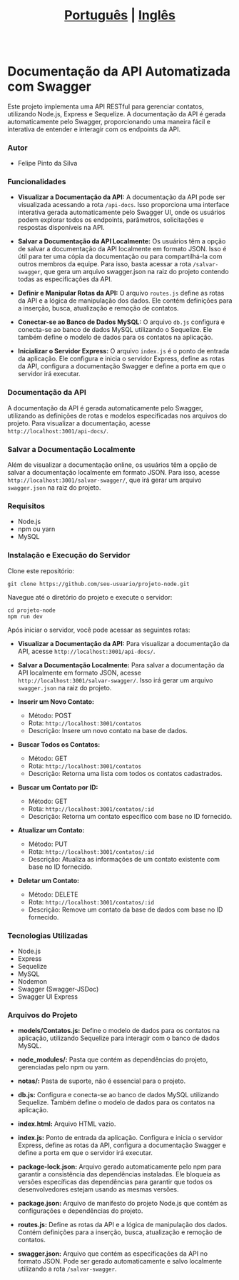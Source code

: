 # <div align="center"><a href="/README.md">Português</a> | <a href="/README_EN.md">Inglês</a></div>
<br><br>
# Documentação da API Automatizada com Swagger
Este projeto implementa uma API RESTful para gerenciar contatos, utilizando Node.js, Express e Sequelize. A documentação da API é gerada automaticamente pelo Swagger, proporcionando uma maneira fácil e interativa de entender e interagir com os endpoints da API.

### Autor
* Felipe Pinto da Silva

### Funcionalidades
* **Visualizar a Documentação da API:** A documentação da API pode ser visualizada acessando a rota `/api-docs`. Isso proporciona uma interface interativa gerada automaticamente pelo Swagger UI, onde os usuários podem explorar todos os endpoints, parâmetros, solicitações e respostas disponíveis na API.
  
* **Salvar a Documentação da API Localmente:** Os usuários têm a opção de salvar a documentação da API localmente em formato JSON. Isso é útil para ter uma cópia da documentação ou para compartilhá-la com outros membros da equipe. Para isso, basta acessar a rota `/salvar-swagger`, que gera um arquivo swagger.json na raiz do projeto contendo todas as especificações da API.
  
* **Definir e Manipular Rotas da API:** O arquivo `routes.js` define as rotas da API e a lógica de manipulação dos dados. Ele contém definições para a inserção, busca, atualização e remoção de contatos.
  
* **Conectar-se ao Banco de Dados MySQL:** O arquivo `db.js` configura e conecta-se ao banco de dados MySQL utilizando o Sequelize. Ele também define o modelo de dados para os contatos na aplicação.
  
* **Inicializar o Servidor Express:** O arquivo `index.js` é o ponto de entrada da aplicação. Ele configura e inicia o servidor Express, define as rotas da API, configura a documentação Swagger e define a porta em que o servidor irá executar.

### Documentação da API
A documentação da API é gerada automaticamente pelo Swagger, utilizando as definições de rotas e modelos especificadas nos arquivos do projeto. Para visualizar a documentação, acesse `http://localhost:3001/api-docs/`.

### Salvar a Documentação Localmente
Além de visualizar a documentação online, os usuários têm a opção de salvar a documentação localmente em formato JSON. Para isso, acesse `http://localhost:3001/salvar-swagger/`, que irá gerar um arquivo `swagger.json` na raiz do projeto.

### Requisitos
* Node.js
* npm ou yarn
* MySQL

### Instalação e Execução do Servidor
Clone este repositório:
```
git clone https://github.com/seu-usuario/projeto-node.git
```
Navegue até o diretório do projeto e execute o servidor:
```
cd projeto-node
npm run dev
```

Após iniciar o servidor, você pode acessar as seguintes rotas:

* **Visualizar a Documentação da API:** Para visualizar a documentação da API, acesse `http://localhost:3001/api-docs/`.

* **Salvar a Documentação Localmente:** Para salvar a documentação da API localmente em formato JSON, acesse `http://localhost:3001/salvar-swagger/`. Isso irá gerar um arquivo `swagger.json` na raiz do projeto.

* **Inserir um Novo Contato:**
  - Método: POST
  - Rota: `http://localhost:3001/contatos`
  - Descrição: Insere um novo contato na base de dados.
  
* **Buscar Todos os Contatos:**
  - Método: GET
  - Rota: `http://localhost:3001/contatos`
  - Descrição: Retorna uma lista com todos os contatos cadastrados.
  
* **Buscar um Contato por ID:**
  - Método: GET
  - Rota: `http://localhost:3001/contatos/:id`
  - Descrição: Retorna um contato específico com base no ID fornecido.
  
* **Atualizar um Contato:**
  - Método: PUT
  - Rota: `http://localhost:3001/contatos/:id`
  - Descrição: Atualiza as informações de um contato existente com base no ID fornecido.
  
* **Deletar um Contato:**
  - Método: DELETE
  - Rota: `http://localhost:3001/contatos/:id`
  - Descrição: Remove um contato da base de dados com base no ID fornecido.

### Tecnologias Utilizadas
* Node.js
* Express
* Sequelize
* MySQL
* Nodemon
* Swagger (Swagger-JSDoc)
* Swagger UI Express

### Arquivos do Projeto
* **models/Contatos.js:** Define o modelo de dados para os contatos na aplicação, utilizando Sequelize para interagir com o banco de dados MySQL.
  
* **node_modules/:** Pasta que contém as dependências do projeto, gerenciadas pelo npm ou yarn.
  
* **notas/:** Pasta de suporte, não é essencial para o projeto.
  
* **db.js:** Configura e conecta-se ao banco de dados MySQL utilizando Sequelize. Também define o modelo de dados para os contatos na aplicação.
  
* **index.html:** Arquivo HTML vazio.
  
* **index.js:** Ponto de entrada da aplicação. Configura e inicia o servidor Express, define as rotas da API, configura a documentação Swagger e define a porta em que o servidor irá executar.
  
* **package-lock.json:** Arquivo gerado automaticamente pelo npm para garantir a consistência das dependências instaladas. Ele bloqueia as versões específicas das dependências para garantir que todos os desenvolvedores estejam usando as mesmas versões.
    
* **package.json:** Arquivo de manifesto do projeto Node.js que contém as configurações e dependências do projeto.
  
* **routes.js:** Define as rotas da API e a lógica de manipulação dos dados. Contém definições para a inserção, busca, atualização e remoção de contatos.
  
* **swagger.json:** Arquivo que contém as especificações da API no formato JSON. Pode ser gerado automaticamente e salvo localmente utilizando a rota ```/salvar-swagger```.
